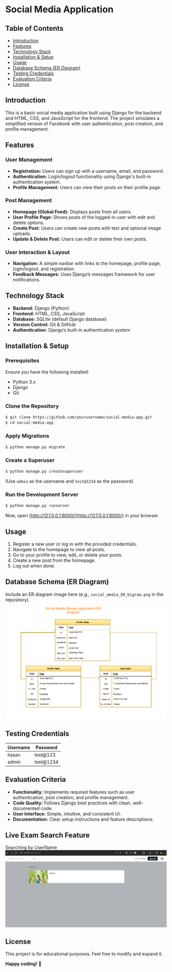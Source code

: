 # Social Media Application

## Table of Contents

- [Introduction](#introduction)
- [Features](#features)
- [Technology Stack](#technology-stack)
- [Installation & Setup](#installation--setup)
- [Usage](#usage)
- [Database Schema (ER Diagram)](#database-schema-er-diagram)
- [Testing Credentials](#testing-credentials)
- [Evaluation Criteria](#evaluation-criteria)
- [License](#license)

## Introduction

This is a basic social media application built using Django for the backend and HTML, CSS, and JavaScript for the frontend. The project simulates a simplified version of Facebook with user authentication, post creation, and profile management.

## Features

### User Management
- **Registration:** Users can sign up with a username, email, and password.
- **Authentication:** Login/logout functionality using Django's built-in authentication system.
- **Profile Management:** Users can view their posts on their profile page.

### Post Management
- **Homepage (Global Feed):** Displays posts from all users.
- **User Profile Page:** Shows posts of the logged-in user with edit and delete options.
- **Create Post:** Users can create new posts with text and optional image uploads.
- **Update & Delete Post:** Users can edit or delete their own posts.

### User Interaction & Layout
- **Navigation:** A simple navbar with links to the homepage, profile page, login/logout, and registration.
- **Feedback Messages:** Uses Django’s messages framework for user notifications.

## Technology Stack

- **Backend:** Django (Python)
- **Frontend:** HTML, CSS, JavaScript
- **Database:** SQLite (default Django database)
- **Version Control:** Git & GitHub
- **Authentication:** Django’s built-in authentication system

## Installation & Setup

### Prerequisites
Ensure you have the following installed:
- Python 3.x
- Django
- Git

### Clone the Repository
```sh
$ git clone https://github.com/yourusername/social-media-app.git
$ cd social-media-app
```


### Apply Migrations
```sh
$ python manage.py migrate
```

### Create a Superuser
```sh
$ python manage.py createsuperuser
```
(Use `admin` as the username and `test@1234` as the password)

### Run the Development Server
```sh
$ python manage.py runserver
```
Now, open [http://127.0.0.1:8000/](http://127.0.0.1:8000/) in your browser.

## Usage

1. Register a new user or log in with the provided credentials.
2. Navigate to the homepage to view all posts.
3. Go to your profile to view, edit, or delete your posts.
4. Create a new post from the homepage.
5. Log out when done.

## Database Schema (ER Diagram)
Include an ER diagram image here (e.g., `social_media_ER_Digram.png` in the repository).
<img src="https://raw.githubusercontent.com/mhtusher131/social_media_application/main/social_media/social_media_ER_Diagram.png" width="600">


## Testing Credentials

| Username | Password |
|----------|----------|
| hasan | test@123 |
| admin | test@1234 |

## Evaluation Criteria

- **Functionality:** Implements required features such as user authentication, post creation, and profile management.
- **Code Quality:** Follows Django best practices with clean, well-documented code.
- **User Interface:** Simple, intuitive, and consistent UI.
- **Documentation:** Clear setup instructions and feature descriptions.
## Live Exam Search Feature
Searching by UserName
<img src="https://raw.githubusercontent.com/mhtusher131/social_media_application/main/Live_exam_search_result.png" width="600">

## License

This project is for educational purposes. Feel free to modify and expand it.

**Happy coding!** 🎉
